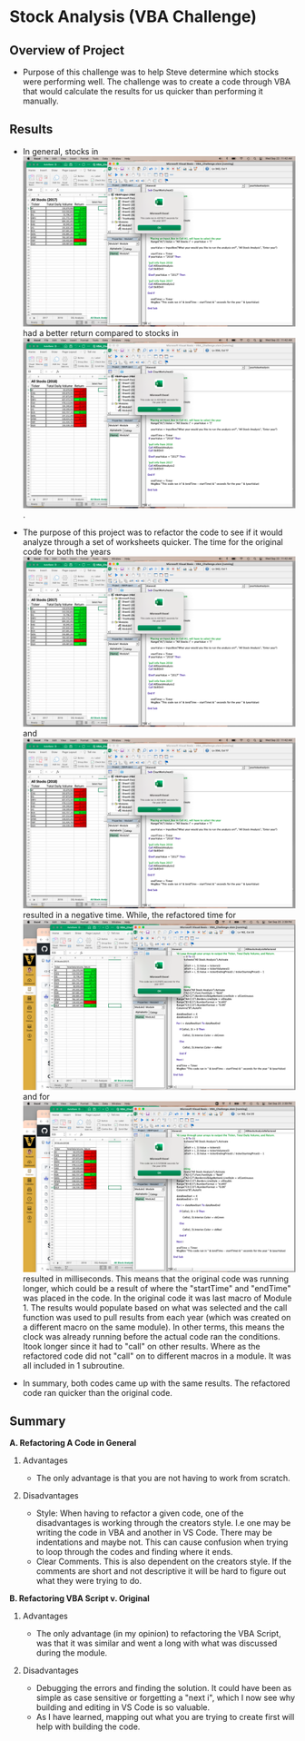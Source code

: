 # Stock Analysis (VBA Challenge) 

## Overview of Project

- Purpose of this challenge was to help Steve determine which stocks were performing well. The challenge was to create a code through VBA that would calculate the results for us quicker than performing it manually. 

## Results

- In general, stocks in ![2017](https://github.com/tutran90/stock_analysis/blob/main/2017_Original_VBA_Code_TIme.png)    had a better return compared to stocks in ![2018](https://github.com/tutran90/stock_analysis/blob/main/2018_Original_VBA_Code_Time.png). 

- The purpose of this project was to refactor the code to see if it would analyze through a set of worksheets quicker. The time for the original code for both the years ![2017](https://github.com/tutran90/stock_analysis/blob/main/2017_Original_VBA_Code_TIme.png) and ![2018](https://github.com/tutran90/stock_analysis/blob/main/2018_Original_VBA_Code_Time.png) resulted in a negative time. While, the refactored time for ![2017](https://github.com/tutran90/stock_analysis/blob/main/2017_Refactored.png) and for ![2018](https://github.com/tutran90/stock_analysis/blob/main/2018_Refactored.png)resulted in milliseconds. This means that the original code was running longer, which could be a result of where the "startTime" and "endTime" was placed in the code. In the original code it was last macro of Module 1. The results would populate based on what was selected and the call function was used to pull results from each year (which was created on a different macro on the same module). In other terms, this means the clock was already running before the actual code ran the conditions. Itook longer since it had to "call" on other results. Where as the refactored code did not "call" on to different macros in a module. It was all included in 1 subroutine. 

- In summary, both codes came up with the same results. The refactored code ran quicker than the original code.

    

## Summary 

**A. Refactoring A Code in General**

1. Advantages

   - The only advantage is that you are not having to work from scratch. 

2. Disadvantages

    - Style: When having to refactor a given code, one of the disadvantages is working through the creators style. I.e one may be writing the code in VBA and another in VS Code. There may be indentations and maybe not. This can cause confusion when trying to loop through the codes and finding where it ends. 
    - Clear Comments. This is also dependent on the creators style. If the comments are short and not descriptive it will be hard to figure out what they were trying to do. 

**B. Refactoring VBA Script v. Original** 

1. Advantages

    - The only advantage (in my opinion) to refactoring the VBA Script, was that it was similar and went a long with what was discussed during the module. 

2. Disadvantages

    - Debugging the errors and finding the solution. It could have been as simple as case sensitive or forgetting a "next i", which I now see why building and editing in VS Code is so valuable. 
    - As I have learned, mapping out what you are trying to create first will help with building the code. 
   








